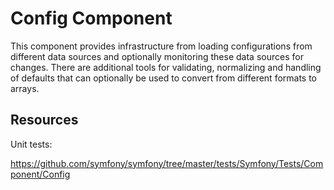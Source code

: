 Config Component
================

This component provides infrastructure from loading configurations from different
data sources and optionally monitoring these data sources for changes. There are
additional tools for validating, normalizing and handling of defaults that can
optionally be used to convert from different formats to arrays.

Resources
---------

Unit tests:

https://github.com/symfony/symfony/tree/master/tests/Symfony/Tests/Component/Config
